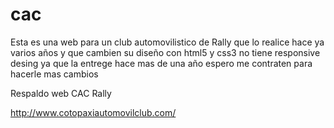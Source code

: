cac
===
Esta es una web para un club automovilistico de Rally que lo realice hace ya varios años y que cambien su diseño con html5 y css3 no tiene responsive desing ya que la entrege hace mas de una año espero me contraten para hacerle mas cambios  

Respaldo web CAC Rally

http://www.cotopaxiautomovilclub.com/
